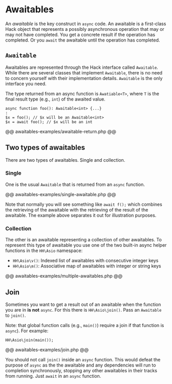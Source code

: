 # Awaitables

An *awaitable* is the key construct in `async` code. An awaitable is a first-class Hack object that represents a possibly asynchronous operation that may or may not have completed. You get a concrete result if the operation has completed. Or you `await` the awaitable until the operation has completed. 

## `Awaitable`

Awaitables are represented through the Hack interface called `Awaitable`. While there are several classes that implement `Awaitable`, there is no need to concern yourself with their implementation details. `Awaitable` is the only interface you need. 

The type returned from an async function is `Awatiable<T>`, where `T` is the final result type (e.g., `int`) of the awaited value.

```
async function foo(): Awaitable<int> {...}
:
$x = foo(); // $x will be an Awaitable<int>
$x = await foo(); // $x will be an int
```

@@ awaitables-examples/awaitable-return.php @@

## Two types of awaitables

There are two types of awaitables. Single and collection.

### Single

One is the usual `Awaitable` that is returned from an `async` function.

@@ awaitables-examples/single-awaitable.php @@

Note that normally you will see something like `await f();` which combines the retrieving of the awaitable with the retrieving of the result of the awaitable. The example above separates it out for illustration purposes.

### Collection

The other is an awaitable representing a collection of other awaitables. To represent this type of awaitable you use one of the two built-in async helper functions in the `HH\Asio` namespace:

* `HH\Asio\v()`: Indexed list of awaitables with consecutive integer keys
* `HH\Asio\m()`: Associative map of awaitables with integer or string keys

@@ awaitables-examples/multiple-awaitables.php @@

## Join

Sometimes you want to get a result out of an awaitable when the function you are in **is not** `async`. For this there is `HH\Asio\join()`. Pass an `Awaitable` to `join()`.

Note: that global function calls (e.g., `main()`) require a join if that function is `async`). For example:

```
HH\Asio\join(main());
```

@@ awaitables-examples/join.php @@

You should not call `join()` inside an `async` function. This would defeat the purpose of `async` as the the awaitable and any dependencies will run to completion synchronously, stopping any other awaitables in their tracks from running. Just `await` in an `async` function.

